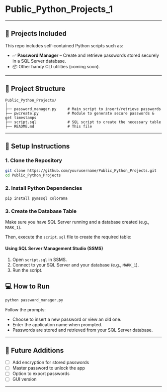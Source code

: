 # Public_Python_Projects_1
---

## 🔧 Projects Included

This repo includes self-contained Python scripts such as:

- ✅ **Password Manager** – Create and retrieve passwords stored securely in a SQL Server database.
- 📦 Other handy CLI utilities (coming soon).

---

## 📁 Project Structure

```
Public_Python_Projects/
│
├── password_manager.py     # Main script to insert/retrieve passwords
├── pwcreate.py             # Module to generate secure passwords & get timestamps
├── script.sql              # SQL script to create the necessary table
├── README.md               # This file
```

---

## 🚀 Setup Instructions

### 1. Clone the Repository

```bash
git clone https://github.com/yourusername/Public_Python_Projects.git
cd Public_Python_Projects
```

### 2. Install Python Dependencies

```bash
pip install pymssql colorama
```

### 3. Create the Database Table

Make sure you have SQL Server running and a database created (e.g., `MARK_1`).

Then, execute the `script.sql` file to create the required table:

#### Using SQL Server Management Studio (SSMS)
1. Open `script.sql` in SSMS.
2. Connect to your SQL Server and your database (e.g., `MARK_1`).
3. Run the script.



## 💻 How to Run

```bash
python password_manager.py
```

Follow the prompts:
- Choose to insert a new password or view an old one.
- Enter the application name when prompted.
- Passwords are stored and retrieved from your SQL Server database.

---

## 🧠 Future Additions

- [ ] Add encryption for stored passwords
- [ ] Master password to unlock the app
- [ ] Option to export passwords
- [ ] GUI version

---

